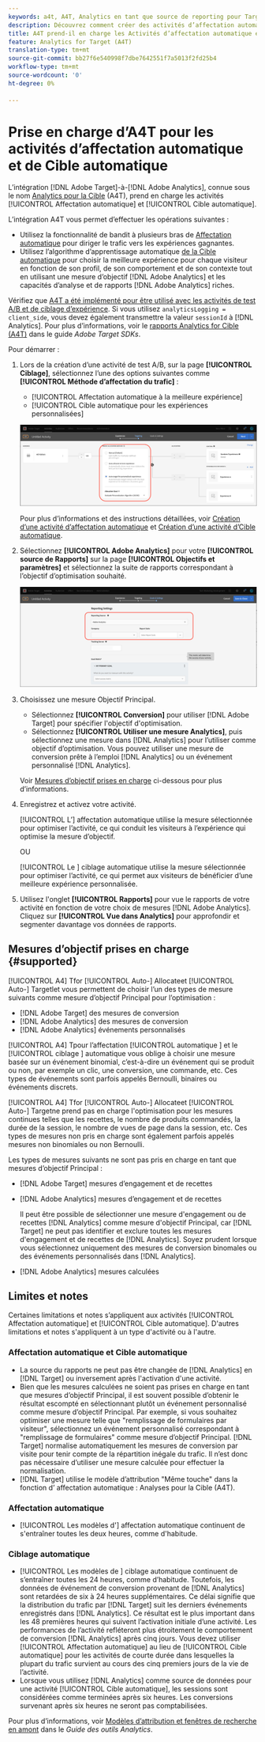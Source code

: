 ```yaml
---
keywords: a4t, A4T, Analytics en tant que source de reporting pour Target
description: Découvrez comment créer des activités d’affectation automatique et d’Cible automatique dans Adobe Target qui utilisent Analytics comme source de rapports (A4T).
title: A4T prend-il en charge les Activités d’affectation automatique et de Cible automatique ?
feature: Analytics for Target (A4T)
translation-type: tm+mt
source-git-commit: bb27f6e540998f7dbe7642551f7a5013f2fd25b4
workflow-type: tm+mt
source-wordcount: '0'
ht-degree: 0%

---
```



# Prise en charge d’A4T pour les activités d’affectation automatique et de Cible automatique

L’intégration [!DNL Adobe Target]-à-[!DNL Adobe Analytics], connue sous le nom [Analytics pour la Cible](/help/c-integrating-target-with-mac/a4t/a4t.md) (A4T), prend en charge les activités [!UICONTROL Affectation automatique] et [!UICONTROL Cible automatique].

L’intégration A4T vous permet d’effectuer les opérations suivantes :

* Utilisez la fonctionnalité de bandit à plusieurs bras de [Affectation automatique](/help/c-activities/automated-traffic-allocation/automated-traffic-allocation.md) pour diriger le trafic vers les expériences gagnantes.
* Utilisez l’algorithme d’apprentissage automatique [de la Cible automatique](/help/c-activities/auto-target/auto-target-to-optimize.md) pour choisir la meilleure expérience pour chaque visiteur en fonction de son profil, de son comportement et de son contexte tout en utilisant une mesure d’objectif [!DNL Adobe Analytics] et les capacités d’analyse et de rapports [!DNL Adobe Analytics] riches.

Vérifiez que [A4T a été implémenté pour être utilisé avec les activités de test A/B et de ciblage d’expérience](/help/c-integrating-target-with-mac/a4t/a4timplementation.md). Si vous utilisez `analyticsLogging = client_side`, vous devez également transmettre la valeur `sessionId` à [!DNL Analytics]. Pour plus d’informations, voir le [rapports Analytics for Cible (A4T)](https://adobetarget-sdks.gitbook.io/docs/integration-with-experience-cloud/analytics-for-target-a4t-reporting) dans le guide *Adobe Target SDKs*.

Pour démarrer :

1. Lors de la création d’une activité de test A/B, sur la page **[!UICONTROL Ciblage]**, sélectionnez l’une des options suivantes comme **[!UICONTROL Méthode d’affectation du trafic]** :

   * [!UICONTROL Affectation automatique à la meilleure expérience]
   * [!UICONTROL Cible automatique pour les expériences personnalisées]

   ![Options Méthodes d’affectation du trafic : Affectation manuelle, automatique et Cible automatique](/help/c-integrating-target-with-mac/a4t/assets/traffic-allocation-methods.png)

   Pour plus d’informations et des instructions détaillées, voir [Création d’une activité d’affectation automatique](/help/c-activities/automated-traffic-allocation/create-auto-allocate-activity.md) et [Création d’une activité d’Cible automatique](/help/c-activities/auto-target/create-auto-target.md).

1. Sélectionnez **[!UICONTROL Adobe Analytics]** pour votre **[!UICONTROL source de Rapports]** sur la page **[!UICONTROL Objectifs et paramètres]** et sélectionnez la suite de rapports correspondant à l’objectif d’optimisation souhaité.

   ![Section Source du rapports sur la page Objectifs et paramètres](/help/c-integrating-target-with-mac/a4t/assets/a4t-select.png)

1. Choisissez une mesure Objectif Principal.

   * Sélectionnez **[!UICONTROL Conversion]** pour utiliser [!DNL Adobe Target] pour spécifier l&#39;objectif d&#39;optimisation.
   * Sélectionnez **[!UICONTROL Utiliser une mesure Analytics]**, puis sélectionnez une mesure dans [!DNL Analytics] pour l’utiliser comme objectif d’optimisation. Vous pouvez utiliser une mesure de conversion prête à l’emploi [!DNL Analytics] ou un événement personnalisé [!DNL Analytics].

   Voir [Mesures d’objectif prises en charge](#supported) ci-dessous pour plus d’informations.

1. Enregistrez et activez votre activité.

   [!UICONTROL L’] affectation automatique utilise la mesure sélectionnée pour optimiser l’activité, ce qui conduit les visiteurs à l’expérience qui optimise la mesure d’objectif.

   OU

   [!UICONTROL Le ] ciblage automatique utilise la mesure sélectionnée pour optimiser l’activité, ce qui permet aux visiteurs de bénéficier d’une meilleure expérience personnalisée.

1. Utilisez l&#39;onglet **[!UICONTROL Rapports]** pour vue le rapports de votre activité en fonction de votre choix de mesures [!DNL Adobe Analytics]. Cliquez sur **[!UICONTROL Vue dans Analytics]** pour approfondir et segmenter davantage vos données de rapports.

## Mesures d’objectif prises en charge {#supported}

[!UICONTROL A4] Tfor  [!UICONTROL Auto-] Allocateet  [!UICONTROL Auto-] Targetlet vous permettent de choisir l’un des types de mesure suivants comme mesure d’objectif Principal pour l’optimisation :

* [!DNL Adobe Target] des mesures de conversion
* [!DNL Adobe Analytics] des mesures de conversion
* [!DNL Adobe Analytics] événements personnalisés

[!UICONTROL A4] Tpour l’affectation  [!UICONTROL automatique ] et le  [!UICONTROL ciblage ] automatique vous oblige à choisir une mesure basée sur un événement binomial, c’est-à-dire un événement qui se produit ou non, par exemple un clic, une conversion, une commande, etc. Ces types de événements sont parfois appelés Bernoulli, binaires ou événements discrets.

[!UICONTROL A4] Tfor  [!UICONTROL Auto-] Allocateet  [!UICONTROL Auto-] Targetne prend pas en charge l&#39;optimisation pour les mesures continues telles que les recettes, le nombre de produits commandés, la durée de la session, le nombre de vues de page dans la session, etc. Ces types de mesures non pris en charge sont également parfois appelés mesures non binomiales ou non Bernoulli.

Les types de mesures suivants ne sont pas pris en charge en tant que mesures d’objectif Principal :

* [!DNL Adobe Target] mesures d’engagement et de recettes
* [!DNL Adobe Analytics] mesures d’engagement et de recettes

   Il peut être possible de sélectionner une mesure d&#39;engagement ou de recettes [!DNL Analytics] comme mesure d&#39;objectif Principal, car [!DNL Target] ne peut pas identifier et exclure toutes les mesures d&#39;engagement et de recettes de [!DNL Analytics]. Soyez prudent lorsque vous sélectionnez uniquement des mesures de conversion binomales ou des événements personnalisés dans [!DNL Analytics].

* [!DNL Adobe Analytics] mesures calculées

## Limites et notes

Certaines limitations et notes s’appliquent aux activités [!UICONTROL Affectation automatique] et [!UICONTROL Cible automatique]. D&#39;autres limitations et notes s&#39;appliquent à un type d&#39;activité ou à l&#39;autre.

### Affectation automatique et Cible automatique

* La source du rapports ne peut pas être changée de [!DNL Analytics] en [!DNL Target] ou inversement après l&#39;activation d&#39;une activité.
* Bien que les mesures calculées ne soient pas prises en charge en tant que mesures d’objectif Principal, il est souvent possible d’obtenir le résultat escompté en sélectionnant plutôt un événement personnalisé comme mesure d’objectif Principal. Par exemple, si vous souhaitez optimiser une mesure telle que &quot;remplissage de formulaires par visiteur&quot;, sélectionnez un événement personnalisé correspondant à &quot;remplissage de formulaires&quot; comme mesure d’objectif Principal. [!DNL Target] normalise automatiquement les mesures de conversion par visite pour tenir compte de la répartition inégale du trafic. Il n’est donc pas nécessaire d’utiliser une mesure calculée pour effectuer la normalisation.
* [!DNL Target] utilise le modèle d’attribution &quot;Même touche&quot; dans la fonction d’  affectation automatique : Analyses pour la Cible (A4T).

### Affectation automatique

* [!UICONTROL Les modèles d&#39;] affectation automatique continuent de s&#39;entraîner toutes les deux heures, comme d&#39;habitude.

### Ciblage automatique

* [!UICONTROL Les modèles de ] ciblage automatique continuent de s’entraîner toutes les 24 heures, comme d’habitude. Toutefois, les données de événement de conversion provenant de [!DNL Analytics] sont retardées de six à 24 heures supplémentaires. Ce délai signifie que la distribution du trafic par [!DNL Target] suit les derniers événements enregistrés dans [!DNL Analytics]. Ce résultat est le plus important dans les 48 premières heures qui suivent l’activation initiale d’une activité. Les performances de l’activité refléteront plus étroitement le comportement de conversion [!DNL Analytics] après cinq jours. Vous devez utiliser [!UICONTROL Affectation automatique] au lieu de [!UICONTROL Cible automatique] pour les activités de courte durée dans lesquelles la plupart du trafic survient au cours des cinq premiers jours de la vie de l’activité.
* Lorsque vous utilisez [!DNL Analytics] comme source de données pour une activité [!UICONTROL Cible automatique], les sessions sont considérées comme terminées après six heures. Les conversions survenant après six heures ne seront pas comptabilisées.

Pour plus d’informations, voir [Modèles d’attribution et fenêtres de recherche en amont](https://experienceleague.adobe.com/docs/analytics/analyze/analysis-workspace/attribution/models.html) dans le *Guide des outils Analytics*.
